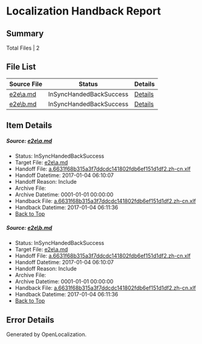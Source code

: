 # <a name='report-top'></a> Localization Handback Report

## Summary
 Total Files | 2

## File List
 Source File | Status | Details 
 ----------- | ------ | ------- 
 [e2e\a.md](https://github.com/OpenLocalizationTestOrg/ol-test0/blob/159d3614fc62d4d2e6259ce44485e8544132eee1/e2e/a.md) | InSyncHandedBackSuccess | [Details](#c13a3fdcfe2a548e0ffa44992338be062289e2a51)
 [e2e\b.md](https://github.com/OpenLocalizationTestOrg/ol-test0/blob/159d3614fc62d4d2e6259ce44485e8544132eee1/e2e/b.md) | InSyncHandedBackSuccess | [Details](#c13a3fdcfe2a548e0ffa44992338be062289e2a52)

## Item Details
##### <a name='c13a3fdcfe2a548e0ffa44992338be062289e2a51'></a> Source: [e2e\a.md](https://github.com/OpenLocalizationTestOrg/ol-test0/blob/159d3614fc62d4d2e6259ce44485e8544132eee1/e2e/a.md)
* Status: InSyncHandedBackSuccess
* Target File: [e2e\a.md](https://github.com/OpenLocalizationTestOrg/ol-test0-zhcn/blob/732eebd4d997bc0528e75c4b46e51d11a20c26a4/e2e/a.md)
* Handoff File: [a.6631f68b315a3f7ddcdc141802fdb6ef151d1df2.zh-cn.xlf](https://github.com/OpenLocalizationTestOrg/ol-test0-handoff/blob/31cb83f5c9af64eef74f2fe744df428dbec2dd80/ol-handoff/OpenLocalizationTestOrg/ol-test0-zhcn/shujia/ht/a.6631f68b315a3f7ddcdc141802fdb6ef151d1df2.zh-cn.xlf)
* Handoff Datetime: 2017-01-04 06:10:07
* Handoff Reason: Include
* Archive File: 
* Archive Datetime: 0001-01-01 00:00:00
* Handback File: [a.6631f68b315a3f7ddcdc141802fdb6ef151d1df2.zh-cn.xlf](https://github.com/OpenLocalizationTestOrg/ol-test0-handback/blob/be02bbaf730ac912726a39fb905f36916723e668/ol-handback/OpenLocalizationTestOrg/ol-test0-zhcn/shujia/ht/a.6631f68b315a3f7ddcdc141802fdb6ef151d1df2.zh-cn.xlf)
* Handback Datetime: 2017-01-04 06:11:36
* [Back to Top](#report-top)

##### <a name='c13a3fdcfe2a548e0ffa44992338be062289e2a52'></a> Source: [e2e\b.md](https://github.com/OpenLocalizationTestOrg/ol-test0/blob/159d3614fc62d4d2e6259ce44485e8544132eee1/e2e/b.md)
* Status: InSyncHandedBackSuccess
* Target File: [e2e\a.md](https://github.com/OpenLocalizationTestOrg/ol-test0-zhcn/blob/732eebd4d997bc0528e75c4b46e51d11a20c26a4/e2e/a.md)
* Handoff File: [a.6631f68b315a3f7ddcdc141802fdb6ef151d1df2.zh-cn.xlf](https://github.com/OpenLocalizationTestOrg/ol-test0-handoff/blob/31cb83f5c9af64eef74f2fe744df428dbec2dd80/ol-handoff/OpenLocalizationTestOrg/ol-test0-zhcn/shujia/ht/a.6631f68b315a3f7ddcdc141802fdb6ef151d1df2.zh-cn.xlf)
* Handoff Datetime: 2017-01-04 06:10:07
* Handoff Reason: Include
* Archive File: 
* Archive Datetime: 0001-01-01 00:00:00
* Handback File: [a.6631f68b315a3f7ddcdc141802fdb6ef151d1df2.zh-cn.xlf](https://github.com/OpenLocalizationTestOrg/ol-test0-handback/blob/be02bbaf730ac912726a39fb905f36916723e668/ol-handback/OpenLocalizationTestOrg/ol-test0-zhcn/shujia/ht/a.6631f68b315a3f7ddcdc141802fdb6ef151d1df2.zh-cn.xlf)
* Handback Datetime: 2017-01-04 06:11:36
* [Back to Top](#report-top)


## Error Details

Generated by OpenLocalization.
